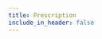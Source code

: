 ```yaml
---
title: Prescription
include_in_header: false
---
```

<script src="https://cdnjs.cloudflare.com/ajax/libs/pdf.js/2.16.105/pdf.min.js" integrity="sha512-tqaIiFJopq4lTBmFlWF0MNzzTpDsHyug8tJaaY0VkcH5AR2ANMJlcD+3fIL+RQ4JU3K6edt9OoySKfCCyKgkng==" crossorigin="anonymous" referrerpolicy="no-referrer">
</script>
<script>
    window.onload = function redirect() {
        var redirectUrl = 'https://asia-south1-aurora-clinic-app.cloudfunctions.net/prescription?';
        var queryString = window.location.href.split('?')[1];
        if(queryString != null && queryString != undefined) {
            redirectUrl = redirectUrl + queryString; 
            document.getElementById('pdfView').src = '/pdfjs-2/web/viewer.html?file=' +redirectUrl;
        } else {
            window.location = 'https://auroraclinic.app/';
        }
    }
</script>
<!-- <iframe id="pdfView" style="width: 100%; height: 100%; overflow: scroll; margin: 0; padding: 0; border: none;"/> -->
<iframe 
        id="pdfView" 
        title="Prescription" 
        width="100%" 
        height="100%" 
        frameborder="0" >
</iframe>
<!-- <embed id="pdfView" type="application/pdf" width="100%" height="100%"> -->
